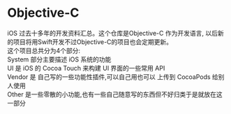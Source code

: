 # Objective-C

iOS 过去十多年的开发资料汇总。这个仓库是Objective-C 作为开发语言, 以后新的项目将用Swift开发不过Objective-C的项目也会定期更新。 </br>
这个项目总共分为4个部分:   </br>
System 部分主要描述 iOS 系统的功能    </br>
UI     是 iOS 的 Cocoa Touch 来构建 UI 界面的一些常用 API    </br>
Vendor 是 自己写的一些功能性插件,可以自己用也可以 上传到 CocoaPods 给别人使用    </br>
Other  是一些零散的小功能,也有一些自己随意写的东西但不好归类于是就放在这一部分      </br>
</br>
